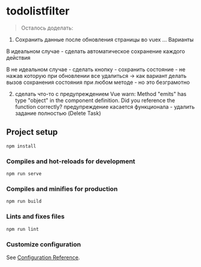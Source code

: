 # todolistfilter

> Осталось доделать:

1) Сохранить данные после обновления страницы во vuex
... Варианты

В идеальном случае - сделать автоматическое сохранение каждого действия

В не идеальном случае - сделать кнопку - сохранить состояние - не нажав которую при обновлении все удалиться
-> как вариант делать вызов сохранения состояния при любом методе - но это безграмотно

2) сделать что-то с предупреждением 
Vue warn: Method "emits" has type "object" in the component definition. Did you reference the function correctly? 
предупреждение касается функционала - удалить задание полностью (Delete Task)

## Project setup
```
npm install
```

### Compiles and hot-reloads for development
```
npm run serve
```

### Compiles and minifies for production
```
npm run build
```

### Lints and fixes files
```
npm run lint
```

### Customize configuration
See [Configuration Reference](https://cli.vuejs.org/config/).
